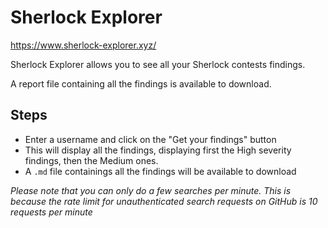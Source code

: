 # Sherlock Explorer
https://www.sherlock-explorer.xyz/

Sherlock Explorer allows you to see all your Sherlock contests findings.

A report file containing all the findings is available to download.


## Steps

- Enter a username and click on the "Get your findings" button
- This will display all the findings, displaying first the High severity findings, then the Medium ones.
- A `.md` file containings all the findings will be available to download

*Please note that you can only do a few searches per minute. This is because the rate limit for unauthenticated search requests on GitHub is 10 requests per minute*